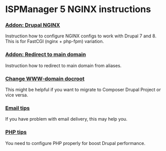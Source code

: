 # ISPManager 5 NGINX instructions 

### [Addon: Drupal NGINX](drupal-nginx.md)

Instruction how to configure NGINX configs to work with Drupal 7 and 8. This is for FastCGI (nginx + php-fpm) variation.

### [Addon: Redirect to main domain](nginx-redirect-to-main-domain.md)

Instruction how to redirect to main domain from aliases.

### [Change WWW-domain docroot](change-www-docroot.md)

This might be helpful if you want to migrate to Composer Drupal Project or vice versa.

### [Email tips](email-tips.md)

If you have problem with email delivery, this may help you.

### [PHP tips](php-tips.md)

You need to configure PHP properly for boost Drupal performance.
